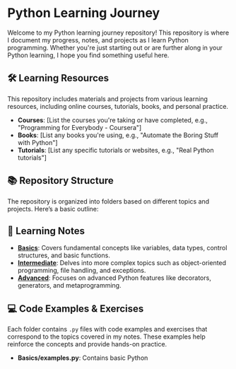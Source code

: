 # Python Learning Journey

Welcome to my Python learning journey repository! This repository is where I document my progress, notes, and projects as I learn Python programming. Whether you're just starting out or are further along in your Python learning, I hope you find something useful here.

## 🛠️ Learning Resources

This repository includes materials and projects from various learning resources, including online courses, tutorials, books, and personal practice.

- **Courses**: [List the courses you're taking or have completed, e.g., "Programming for Everybody - Coursera"]
- **Books**: [List any books you're using, e.g., "Automate the Boring Stuff with Python"]
- **Tutorials**: [List any specific tutorials or websites, e.g., "Real Python tutorials"]

## 📚 Repository Structure

The repository is organized into folders based on different topics and projects. Here’s a basic outline:



## 📝 Learning Notes

- **[Basics](Basics/Lecture_Notes.md)**: Covers fundamental concepts like variables, data types, control structures, and basic functions.
- **[Intermediate](Intermediate/Lecture_Notes.md)**: Delves into more complex topics such as object-oriented programming, file handling, and exceptions.
- **[Advanced](Advanced/Lecture_Notes.md)**: Focuses on advanced Python features like decorators, generators, and metaprogramming.

## 💻 Code Examples & Exercises

Each folder contains `.py` files with code examples and exercises that correspond to the topics covered in my notes. These examples help reinforce the concepts and provide hands-on practice.

- **Basics/examples.py**: Contains basic Python
